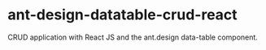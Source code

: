# ant-design-datatable-crud-react
CRUD application with React JS and the ant.design data-table component. 
